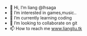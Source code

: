 - 👋 Hi, I’m liang @lhsaga
- 👀 I’m interested in games,music..
- 🌱 I’m currently learning coding
- 💞️ I’m looking to collaborate on git
- 📫 How to reach me www.liangliu.tk

<!---
lhsaga/lhsaga is a ✨ special ✨ repository because its `README.md` (this file) appears on your GitHub profile.
You can click the Preview link to take a look at your changes.
--->
